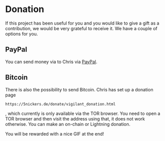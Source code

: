 # Donation

If this project has been useful for you and you would like to give a gift as a contribution, we would be very grateful to receive it. We have a couple of options for you.

## PayPal

You can send money via to Chris via [PayPal](https://www.paypal.me/paychristoph).

## Bitcoin

There is also the possibility to send Bitcoin. Chris has set up a donation page

```bash
https://5nickers.de/donate/vigilant_donation.html
```

, which currently is only available via the TOR browser. You need to open a TOR browser and then visit the address using that, it does not work otherwise. You can make an on-chain or Lightning donation.

You will be rewarded with a nice GIF at the end!
